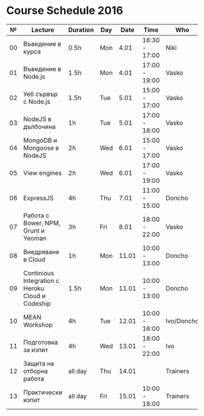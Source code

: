 # Course Schedule 2016
| №  | Lecture                                          | Duration | Day | Date  | Time          | Who        |
|----|--------------------------------------------------|----------|-----|-------|-------------- |------------|
| 00 | Въведение в курса                                | 0.5h     | Mon | 4.01  | 16:30 - 17:00 | Niki       |
| 01 | Въведение в Node.js                              | 1.5h     | Mon | 4.01  | 17:00 - 19:00 | Vasko      |
| 02 | Уеб сървър с Node.js                             | 1.5h     | Tue | 5.01  | 15:00 - 17:00 | Vasko      |
| 03 | NodeJS в дълбочина                               | 1h       | Tue | 5.01  | 17:00 - 18:00 | Vasko      |
| 04 | MongoDB и Mongoose в NodeJS                      | 2h       | Wed | 6.01  | 15:00 - 17:00 | Vasko      |
| 05 | View engines                                     | 2h       | Wed | 6.01  | 17:00 - 19:00 | Vasko      |
| 06 | ExpressJS                                        | 4h       | Thu | 7.01  | 11:00 - 15:00 | Doncho     |
| 07 | Работа с Bower, NPM, Grunt и Yeoman              | 3h       | Fri | 8.01  | 18:00 - 22:00 | Vasko      |
| 08 | Внедряване в Cloud                               | 1h       | Mon | 11.01 | 10:00 - 13:00 | Doncho     |
| 09 | Continious Integration с Heroku Cloud и Codeship | 1.5h     | Mon | 11.01 | 10:00 - 13:00 | Doncho     |
| 10 | MEAN Workshop                                    | 4h       | Tue | 12.01 | 10:00 - 16:00 | Ivo/Doncho |
| 11 | Подготовка за изпит                              | 4h       | Wed | 13.01 | 18:00 - 22:00 | Ivo        |
| 12 | Защита на отборна работа                         | all day  | Thu | 14.01 |               | Trainers   |
| 13 | Практически изпит                                | all day  | Fri | 15.01 | 10:00 - 18:00 | Trainers   |
